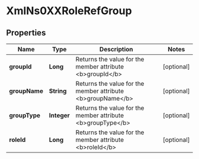 
# XmlNs0XXRoleRefGroup

## Properties
Name | Type | Description | Notes
------------ | ------------- | ------------- | -------------
**groupId** | **Long** | Returns the value for the member attribute &lt;b&gt;groupId&lt;/b&gt; |  [optional]
**groupName** | **String** | Returns the value for the member attribute &lt;b&gt;groupName&lt;/b&gt; |  [optional]
**groupType** | **Integer** | Returns the value for the member attribute &lt;b&gt;groupType&lt;/b&gt; |  [optional]
**roleId** | **Long** | Returns the value for the member attribute &lt;b&gt;roleId&lt;/b&gt; |  [optional]



